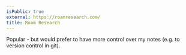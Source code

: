 ```yaml
---
isPublic: true
external: https://roamresearch.com/
title: Roam Research
---
```


Popular - but would prefer to have more control over my notes (e.g. to version control in git).
